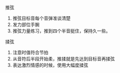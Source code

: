 推弦

1. 推弦目标音每个音弹准谈清楚
2. 发力部位手腕
3. 推弦力量练习，推到四个半音挺住，保持久一些。

揉弦

1. 注意时值符合节拍
2. 从音符后半段开始柔，推揉就是先达到目标音再揉弦
3. 表达激烈情感的时候，使用大幅度揉弦